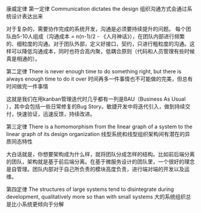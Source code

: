 康威定律
第一定律
Communication dictates the design
组织沟通方式会通过系统设计表达出来

对于复杂的，需要协作完成的系统开发，沟通是必须要持续提升的问题。
每个团队由5-10人组成（沟通成本 = n(n-1)/2 - 《人月神话》），在团队内部进行频繁的、细粒度的沟通。对于团队外部，定义好接口，契约，只进行粗粒度的沟通。这样可以降低沟通成本，同时也符合高内聚，低耦合原则（代码和人员管理有些时候真是相通的）。

第二定律
There is never enough time to do something right, but there is always enough time to do it over
时间再多一件事情也不可能做的完美，但总有时间做完一件事情

这就是我们在用kanban管理迭代时几乎都有一列是BAU（Business As Usual ），其中会包括一些日常修复的Bug Story。敏捷开发中将迭代引入，做到持续交付，快速验证，迅速反馈，持续改进。

第三定律
There is a homomorphism from the linear graph of a system to the linear graph of its design organization
线型系统和线型组织架构间有潜在的异质同态特性

大白话就是，你想要架构成为什么样，就将团队分成怎样的结构。比如前后端分离的团队，架构就是基于前后端分离。在基于微服务设计的团队里，一个很好的理念是自管理。团队内部对于自己所负责的模块高度负责，进行端对端的开发以及运维。

第四定律
The structures of large systems tend to disintegrate during development, qualitatively more so than with small systems
大的系统组织总是比小系统更倾向于分解

